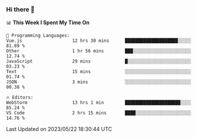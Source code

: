 ### Hi there 👋

<!--
**asdf12303116/asdf12303116** is a ✨ _special_ ✨ repository because its `README.md` (this file) appears on your GitHub profile.

Here are some ideas to get you started:

- 🔭 I’m currently working on ...
- 🌱 I’m currently learning ...
- 👯 I’m looking to collaborate on ...
- 🤔 I’m looking for help with ...
- 💬 Ask me about ...
- 📫 How to reach me: ...
- 😄 Pronouns: ...
- ⚡ Fun fact: ...
-->

<!--START_SECTION:waka-->
📊 **This Week I Spent My Time On** 

```text
💬 Programming Languages: 
Vue.js                   12 hrs 30 mins      ████████████████████░░░░░   81.89 % 
Other                    1 hr 56 mins        ███░░░░░░░░░░░░░░░░░░░░░░   12.74 % 
JavaScript               29 mins             █░░░░░░░░░░░░░░░░░░░░░░░░   03.23 % 
Text                     15 mins             ░░░░░░░░░░░░░░░░░░░░░░░░░   01.74 % 
JSON                     3 mins              ░░░░░░░░░░░░░░░░░░░░░░░░░   00.38 % 

🔥 Editors: 
WebStorm                 13 hrs 1 min        █████████████████████░░░░   85.24 % 
VS Code                  2 hrs 15 mins       ████░░░░░░░░░░░░░░░░░░░░░   14.76 % 
```


 Last Updated on 2023/05/22 18:30:44 UTC
<!--END_SECTION:waka-->
